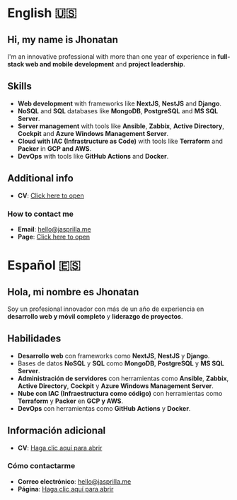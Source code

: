 # English 🇺🇸

## Hi, my name is **Jhonatan**
I'm an innovative professional with more than one year of experience in **full-stack web and mobile development** and **project leadership**.  

## Skills
- **Web development** with frameworks like **NextJS**, **NestJS** and **Django**. 
- **NoSQL** and **SQL** databases like **MongoDB**, **PostgreSQL** and **MS SQL Server**.
- **Server management** with tools like **Ansible**, **Zabbix**, **Active Directory**, **Cockpit** and **Azure Windows Management Server**.
- **Cloud with IAC (Infrastructure as Code)** with tools like **Terraform** and **Packer** in **GCP and AWS**.
- **DevOps** with tools like **GitHub Actions** and **Docker**.

## Additional info
- **CV**: [Click here to open](https://drive.google.com/file/d/17IxfO64feMWVI5dnmxQ2A0zjpgrneFAN/view?usp=sharing)

### How to contact me
- **Email**: hello@jasprilla.me
- **Page**: [Click here to open](https://jasprilla.me)

# Español 🇪🇸

## Hola, mi nombre es **Jhonatan**
Soy un profesional innovador con más de un año de experiencia en **desarrollo web y móvil completo** y **liderazgo de proyectos**.

## Habilidades
- **Desarrollo web** con frameworks como **NextJS**, **NestJS** y **Django**.
- Bases de datos **NoSQL** y **SQL** como **MongoDB**, **PostgreSQL** y **MS SQL Server**.
- **Administración de servidores** con herramientas como **Ansible**, **Zabbix**, **Active Directory**, **Cockpit** y **Azure Windows Management Server**.
- **Nube con IAC (Infraestructura como código)** con herramientas como **Terraform** y **Packer** en **GCP y AWS**.
- **DevOps** con herramientas como **GitHub Actions** y **Docker**.

## Información adicional
- **CV**: [Haga clic aquí para abrir](https://drive.google.com/file/d/1dahRblrIWWmYnO3BWVL0HpS7Nc5iVCzA/view?usp=sharing)

### Cómo contactarme
- **Correo electrónico**: hello@jasprilla.me
- **Página**: [Haga clic aquí para abrir](https://jasprilla.me)
